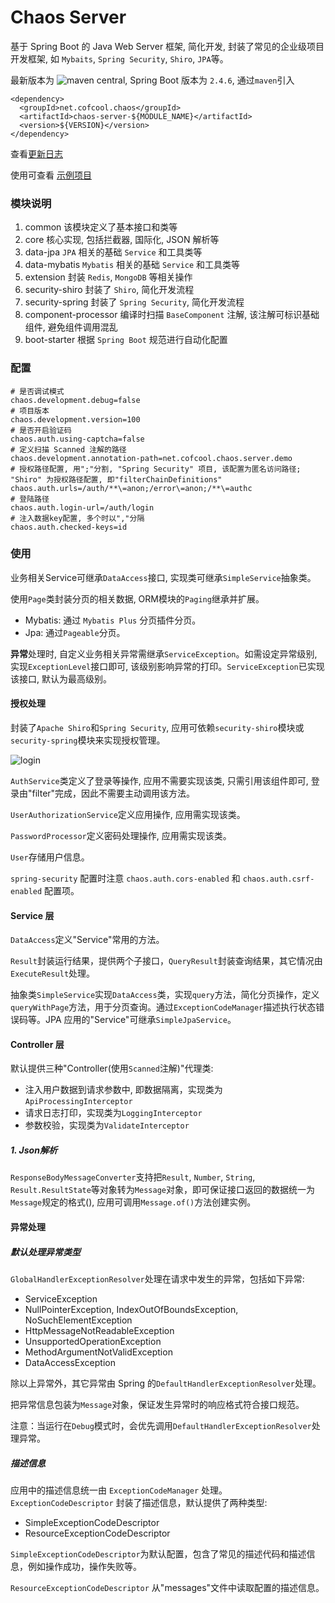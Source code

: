 # Chaos Server

基于 Spring Boot 的 Java Web Server 框架, 简化开发, 封装了常见的企业级项目开发框架, 如 `Mybaits`, `Spring Security`, `Shiro`, `JPA`等。


最新版本为 ![maven central](https://img.shields.io/maven-central/v/net.cofcool.chaos/chaos-server.svg), Spring Boot 版本为 `2.4.6`, 通过`maven`引入

```
<dependency>
  <groupId>net.cofcool.chaos</groupId>
  <artifactId>chaos-server-${MODULE_NAME}</artifactId>
  <version>${VERSION}</version>
</dependency>
```

查看[更新日志](./CHANGELOG.md)

使用可查看 [示例项目](https://github.com/cofcool/chaos-server-demo.git)


### 模块说明

1. common 该模块定义了基本接口和类等
2. core 核心实现, 包括拦截器, 国际化, JSON 解析等
3. data-jpa `JPA` 相关的基础 `Service` 和工具类等
4. data-mybatis `Mybatis` 相关的基础 `Service` 和工具类等
5. extension 封装 `Redis`, `MongoDB` 等相关操作
6. security-shiro 封装了 `Shiro`, 简化开发流程
7. security-spring 封装了 `Spring Security`, 简化开发流程
8. component-processor 编译时扫描 `BaseComponent` 注解, 该注解可标识基础组件, 避免组件调用混乱
9. boot-starter 根据 `Spring Boot` 规范进行自动化配置

### 配置 

```properties
# 是否调试模式
chaos.development.debug=false
# 项目版本
chaos.development.version=100
# 是否开启验证码
chaos.auth.using-captcha=false
# 定义扫描 Scanned 注解的路径
chaos.development.annotation-path=net.cofcool.chaos.server.demo
# 授权路径配置, 用";"分割, "Spring Security" 项目, 该配置为匿名访问路径; "Shiro" 为授权路径配置, 即"filterChainDefinitions"
chaos.auth.urls=/auth/**\=anon;/error\=anon;/**\=authc
# 登陆路径
chaos.auth.login-url=/auth/login
# 注入数据key配置, 多个时以","分隔
chaos.auth.checked-keys=id
```

### 使用

业务相关Service可继承`DataAccess`接口, 实现类可继承`SimpleService`抽象类。


使用`Page`类封装分页的相关数据, ORM模块的`Paging`继承并扩展。

* Mybatis: 通过 `Mybatis Plus` 分页插件分页。
* Jpa: 通过`Pageable`分页。

**异常**处理时, 自定义业务相关异常需继承`ServiceException`。如需设定异常级别, 实现`ExceptionLevel`接口即可, 该级别影响异常的打印。`ServiceException`已实现该接口, 默认为最高级别。

#### 授权处理

封装了`Apache Shiro`和`Spring Security`, 应用可依赖`security-shiro`模块或`security-spring`模块来实现授权管理。

<img src="./docs/auth_login.svg" alt="login"/>

`AuthService`类定义了登录等操作, 应用不需要实现该类, 只需引用该组件即可, 登录由"filter"完成，因此不需要主动调用该方法。

`UserAuthorizationService`定义应用操作, 应用需实现该类。

`PasswordProcessor`定义密码处理操作, 应用需实现该类。

`User`存储用户信息。

`spring-security` 配置时注意 `chaos.auth.cors-enabled` 和 `chaos.auth.csrf-enabled` 配置项。

#### Service 层

`DataAccess`定义"Service"常用的方法。

`Result`封装运行结果，提供两个子接口，`QueryResult`封装查询结果，其它情况由`ExecuteResult`处理。

抽象类`SimpleService`实现`DataAccess`类，实现`query`方法，简化分页操作，定义`queryWithPage`方法，用于分页查询。通过`ExceptionCodeManager`描述执行状态错误码等。JPA 应用的"Service"可继承`SimpleJpaService`。

#### Controller 层

默认提供三种"Controller(使用`Scanned`注解)"代理类:

* 注入用户数据到请求参数中, 即数据隔离，实现类为`ApiProcessingInterceptor`
* 请求日志打印，实现类为`LoggingInterceptor`
* 参数校验，实现类为`ValidateInterceptor`

##### 1. Json解析

`ResponseBodyMessageConverter`支持把`Result`, `Number`, `String`, `Result.ResultState`等对象转为`Message`对象，即可保证接口返回的数据统一为`Message`规定的格式(), 应用可调用`Message.of()`方法创建实例。


#### 异常处理

##### 默认处理异常类型

`GlobalHandlerExceptionResolver`处理在请求中发生的异常，包括如下异常:

* ServiceException
* NullPointerException, IndexOutOfBoundsException,  NoSuchElementException
* HttpMessageNotReadableException
* UnsupportedOperationException
* MethodArgumentNotValidException
* DataAccessException

除以上异常外，其它异常由 Spring 的`DefaultHandlerExceptionResolver`处理。

把异常信息包装为`Message`对象，保证发生异常时的响应格式符合接口规范。

注意：当运行在`Debug`模式时，会优先调用`DefaultHandlerExceptionResolver`处理异常。

##### 描述信息

应用中的描述信息统一由 `ExceptionCodeManager` 处理。`ExceptionCodeDescriptor` 封装了描述信息，默认提供了两种类型:

* SimpleExceptionCodeDescriptor
* ResourceExceptionCodeDescriptor

`SimpleExceptionCodeDescriptor`为默认配置，包含了常见的描述代码和描述信息，例如操作成功，操作失败等。

`ResourceExceptionCodeDescriptor` 从"messages"文件中读取配置的描述信息。
 